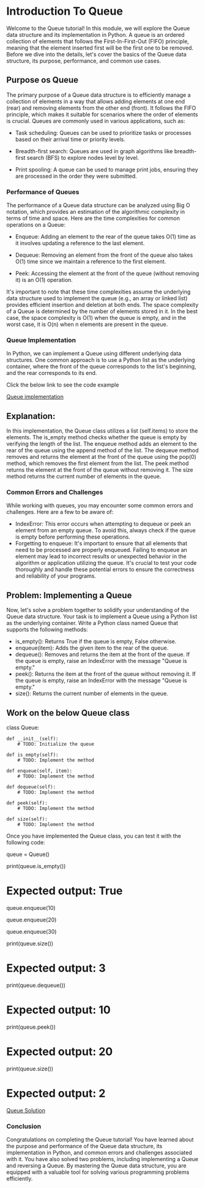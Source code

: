 # Introduction To Queue

Welcome to the Queue tutorial! In this module, we will explore the Queue data structure and its implementation in Python. A queue is an ordered collection of elements that follows the First-In-First-Out (FIFO) principle, meaning that the element inserted first will be the first one to be removed.
Before we dive into the details, let's cover the basics of the Queue data structure, its purpose, performance, and common use cases.

## Purpose os Queue
The primary purpose of a Queue data structure is to efficiently manage a collection of elements in a way that allows adding elements at one end (rear) and removing elements from the other end (front). It follows the FIFO principle, which makes it suitable for scenarios where the order of elements is crucial.
Queues are commonly used in various applications, such as:

* Task scheduling: Queues can be used to prioritize tasks or processes based on their arrival time or priority levels.

* Breadth-first search: Queues are used in graph algorithms like breadth-first search (BFS) to explore nodes level by level.

* Print spooling: A queue can be used to manage print jobs, ensuring they are processed in the order they were submitted.

### Performance of Queues
The performance of a Queue data structure can be analyzed using Big O notation, which provides an estimation of the algorithmic complexity in terms of time and space.
Here are the time complexities for common operations on a Queue:

* Enqueue: Adding an element to the rear of the queue takes O(1) time as it involves updating a reference to the last element.

* Dequeue: Removing an element from the front of the queue also takes O(1) time since we maintain a reference to the first element.

* Peek: Accessing the element at the front of the queue (without removing it) is an O(1) operation.

It's important to note that these time complexities assume the underlying data structure used to implement the queue (e.g., an array or linked list) provides efficient insertion and deletion at both ends.
The space complexity of a Queue is determined by the number of elements stored in it. In the best case, the space complexity is O(1) when the queue is empty, and in the worst case, it is O(n) when n elements are present in the queue.

### Queue Implementation
In Python, we can implement a Queue using different underlying data structures. One common approach is to use a Python list as the underlying container, where the front of the queue corresponds to the list's beginning, and the rear corresponds to its end.

Click the below link to see the code example

[Queue implementation](queue-implementation.py)

## Explanation:
In this implementation, the Queue class utilizes a list (self.items) to store the elements. The is_empty method checks whether the queue is empty by verifying the length of the list.
The enqueue method adds an element to the rear of the queue using the append method of the list.
The dequeue method removes and returns the element at the front of the queue using the pop(0) method, which removes the first element from the list.
The peek method returns the element at the front of the queue without removing it.
The size method returns the current number of elements in the queue.

### Common Errors and Challenges
While working with queues, you may encounter some common errors and challenges. Here are a few to be aware of:
* IndexError: This error occurs when attempting to dequeue or peek an element from an empty queue. To avoid this, always check if the queue is empty before performing these operations.
* Forgetting to enqueue: It's important to ensure that all elements that need to be processed are properly enqueued. Failing to enqueue an element may lead to incorrect results or unexpected behavior in the algorithm or application utilizing the queue.
It's crucial to test your code thoroughly and handle these potential errors to ensure the correctness and reliability of your programs.

## Problem: Implementing a Queue
Now, let's solve a problem together to solidify your understanding of the Queue data structure. Your task is to implement a Queue using a Python list as the underlying container.
Write a Python class named Queue that supports the following methods:
* is_empty(): Returns True if the queue is empty, False otherwise.
* enqueue(item): Adds the given item to the rear of the queue.
* dequeue(): Removes and returns the item at the front of the queue. If the queue is empty, raise an IndexError with the message "Queue is empty."
* peek(): Returns the item at the front of the queue without removing it. If the queue is empty, raise an IndexError with the message "Queue is empty."
* size(): Returns the current number of elements in the queue.

## Work on the below Queue class

class Queue:

    def __init__(self):
        # TODO: Initialize the queue
    
    def is_empty(self):
        # TODO: Implement the method
    
    def enqueue(self, item):
        # TODO: Implement the method
    
    def dequeue(self):
        # TODO: Implement the method
    
    def peek(self):
        # TODO: Implement the method
    
    def size(self):
        # TODO: Implement the method

Once you have implemented the Queue class, you can test it with the following code:

queue = Queue()

print(queue.is_empty()) 
 # Expected output: True

queue.enqueue(10)

queue.enqueue(20)

queue.enqueue(30)

print(queue.size())
  # Expected output: 3

print(queue.dequeue()) 
 # Expected output: 10
print(queue.peek()) 
 # Expected output: 20
print(queue.size()) 
 # Expected output: 2




[Queue Solution](queue-solution.py)

### Conclusion
Congratulations on completing the Queue tutorial! You have learned about the purpose and performance of the Queue data structure, its implementation in Python, and common errors and challenges associated with it. You have also solved two problems, including implementing a Queue and reversing a Queue.
By mastering the Queue data structure, you are equipped with a valuable tool for solving various programming problems efficiently.
